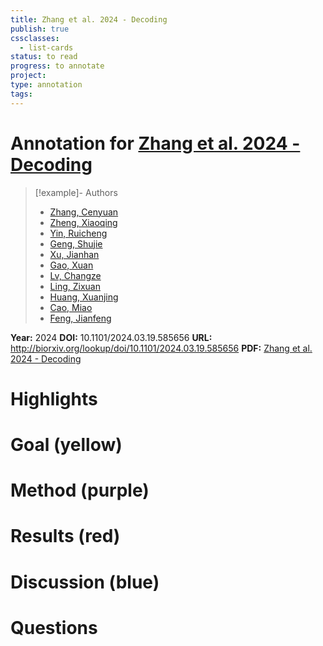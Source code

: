 ```yaml
---
title: Zhang et al. 2024 - Decoding
publish: true
cssclasses:
  - list-cards
status: to read
progress: to annotate
project:
type: annotation
tags:
---
```

# Annotation for [Zhang et al. 2024 - Decoding](Papers/References/Zhang%20et%20al.%202024%20-%20Decoding)

> [!example]- Authors
> - [Zhang, Cenyuan](Papers/People/Zhang%20Cenyuan)
> - [Zheng, Xiaoqing](Papers/People/Zheng%20Xiaoqing)
> - [Yin, Ruicheng](Papers/People/Yin%20Ruicheng)
> - [Geng, Shujie](Papers/People/Geng%20Shujie)
> - [Xu, Jianhan](Papers/People/Xu%20Jianhan)
> - [Gao, Xuan](Papers/People/Gao%20Xuan)
> - [Lv, Changze](Papers/People/Lv%20Changze)
> - [Ling, Zixuan](Papers/People/Ling%20Zixuan)
> - [Huang, Xuanjing](Papers/People/Huang%20Xuanjing)
> - [Cao, Miao](Papers/People/Cao%20Miao)
> - [Feng, Jianfeng](Papers/People/Feng%20Jianfeng)

**Year:** 2024
**DOI:** 10.1101/2024.03.19.585656
**URL:** http://biorxiv.org/lookup/doi/10.1101/2024.03.19.585656
**PDF:** [Zhang et al. 2024 - Decoding](Papers/PDFs/Zhang%20et%20al.%202024%20-%20Decoding%20Continuous%20Character-based%20Language%20from%20Non-invasive%20Brain%20Recordings.pdf)

# Highlights


# Goal (yellow)


# Method (purple)


# Results (red)


# Discussion (blue)


# Questions

